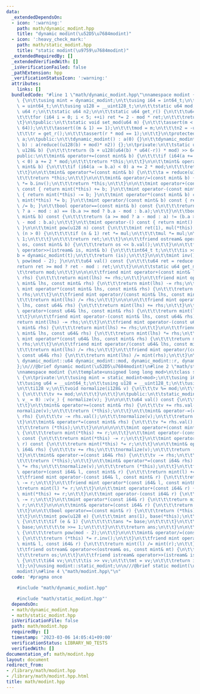 ```yaml
---
data:
  _extendedDependsOn:
  - icon: ':warning:'
    path: math/dynamic_modint.hpp
    title: "dynamic modint(\u52D5\u7684modint)"
  - icon: ':heavy_check_mark:'
    path: math/static_modint.hpp
    title: "static modint(\u9759\u7684modint)"
  _extendedRequiredBy: []
  _extendedVerifiedWith: []
  _isVerificationFailed: false
  _pathExtension: hpp
  _verificationStatusIcon: ':warning:'
  attributes:
    links: []
  bundledCode: "#line 1 \"math/dynamic_modint.hpp\"\nnamespace modint {\n\tclass dynamic_modint\
    \ {\n\t\tusing mint = dynamic_modint;\n\t\tusing i64 = int64_t;\n\t\tusing u64\
    \ = uint64_t;\n\t\tusing u128 = __uint128_t;\n\n\t\tstatic u64 mod;\n\t\tstatic\
    \ u64 r;\n\t\tstatic u64 n2;\n\n\t\tstatic u64 get_r() {\n\t\t\tu64 ret = mod;\n\
    \t\t\tfor (i64 i = 0; i < 5; ++i) ret *= 2 - mod * ret;\n\t\t\treturn ret;\n\t\
    \t}\n\tpublic:\n\t\tstatic void set_mod(u64 m) {\n\t\t\tassert(m < ((u128)1 <<\
    \ 64));\n\t\t\tassert((m & 1) == 1);\n\t\t\tmod = m;\n\t\t\tn2 = -u128(m) % m;\n\
    \t\t\tr = get_r();\n\t\t\tassert(r * mod == 1);\n\t\t}\n\tprotected:\n\t\tu64\
    \ a;\n\tpublic:\n\t\tdynamic_modint() : a(0) {}\n\t\tdynamic_modint(const int64_t&\
    \ b) : a(reduce((u128(b) + mod)* n2)) {};\n\tprivate:\n\t\tstatic u64 reduce(const\
    \ u128& b) {\n\t\t\treturn (b + u128(u64(b) * u64(-r)) * mod) >> 64;\n\t\t}\n\t\
    public:\n\t\tmint& operator+=(const mint& b) {\n\t\t\tif (i64(a += b.a - 2 * mod)\
    \ < 0) a += 2 * mod;\n\t\t\treturn *this;\n\t\t}\n\n\t\tmint& operator-=(const\
    \ mint& b) {\n\t\t\tif (i64(a -= b.a) < 0) a += 2 * mod;\n\t\t\treturn *this;\n\
    \t\t}\n\n\t\tmint& operator*=(const mint& b) {\n\t\t\ta = reduce(u128(a) * b.a);\n\
    \t\t\treturn *this;\n\t\t}\n\n\t\tmint& operator/=(const mint& b) {\n\t\t\t*this\
    \ *= b.inv();\n\t\t\treturn *this;\n\t\t}\n\n\t\tmint operator+(const mint& b)\
    \ const { return mint(*this) += b; }\n\t\tmint operator-(const mint& b) const\
    \ { return mint(*this) -= b; }\n\t\tmint operator*(const mint& b) const { return\
    \ mint(*this) *= b; }\n\t\tmint operator/(const mint& b) const { return mint(*this)\
    \ /= b; }\n\t\tbool operator==(const mint& b) const {\n\t\t\treturn (a >= mod\
    \ ? a - mod : a) == (b.a >= mod ? b.a - mod : b.a);\n\t\t}\n\t\tbool operator!=(const\
    \ mint& b) const {\n\t\t\treturn (a >= mod ? a - mod : a) != (b.a >= mod ? b.a\
    \ - mod : b.a);\n\t\t}\n\t\tmint operator-() const { return mint() - mint(*this);\
    \ }\n\n\t\tmint pow(u128 n) const {\n\t\t\tmint ret(1), mul(*this);\n\t\t\twhile\
    \ (n > 0) {\n\t\t\t\tif (n & 1) ret *= mul;\n\t\t\t\tmul *= mul;\n\t\t\t\tn >>=\
    \ 1;\n\t\t\t}\n\t\t\treturn ret;\n\t\t}\n\n\t\tfriend ostream& operator<<(ostream&\
    \ os, const mint& b) {\n\t\t\treturn os << b.val();\n\t\t}\n\n\t\tfriend istream&\
    \ operator>>(istream& is, mint& b) {\n\t\t\tint64_t t;\n\t\t\tis >> t;\n\t\t\t\
    b = dynamic_modint(t);\n\t\t\treturn (is);\n\t\t}\n\n\t\tmint inv() const { return\
    \ pow(mod - 2); }\n\n\t\tu64 val() const {\n\t\t\tu64 ret = reduce(a);\n\t\t\t\
    return ret >= mod ? ret - mod : ret;\n\t\t}\n\n\t\tstatic u64 get_mod() { \n\t\
    \t\treturn mod;\n\t\t}\n\n\n\t\tfriend mint operator+(const mint& lhs, const mint&\
    \ rhs) {\n\t\t\treturn mint(lhs) += rhs;\n\t\t}\n\t\tfriend mint operator-(const\
    \ mint& lhs, const mint& rhs) {\n\t\t\treturn mint(lhs) -= rhs;\n\t\t}\n\t\tfriend\
    \ mint operator*(const mint& lhs, const mint& rhs) {\n\t\t\treturn mint(lhs) *=\
    \ rhs;\n\t\t}\n\t\tfriend mint operator/(const mint& lhs, const mint& rhs) {\n\
    \t\t\treturn mint(lhs) /= rhs;\n\t\t}\n\n\n\n\t\tfriend mint operator+(const mint&\
    \ lhs, const u64& rhs) {\n\t\t\treturn mint(lhs) += rhs;\n\t\t}\n\t\tfriend mint\
    \ operator+(const u64& lhs, const mint& rhs) {\n\t\t\treturn mint(lhs) += rhs;\n\
    \t\t}\n\n\t\tfriend mint operator-(const mint& lhs, const u64& rhs) {\n\t\t\t\
    return mint(lhs) -= rhs;\n\t\t}\n\t\tfriend mint operator-(const u64& lhs, const\
    \ mint& rhs) {\n\t\t\treturn mint(lhs) += rhs;\n\t\t}\n\n\t\tfriend mint operator*(const\
    \ mint& lhs, const u64& rhs) {\n\t\t\treturn mint(lhs) *= rhs;\n\t\t}\n\t\tfriend\
    \ mint operator*(const u64& lhs, const mint& rhs) {\n\t\t\treturn mint(lhs) +=\
    \ rhs;\n\t\t}\n\n\t\tfriend mint operator/(const u64& lhs, const mint& rhs) {\n\
    \t\t\treturn mint(lhs) /= rhs;\n\t\t}\n\t\tfriend mint operator/(const mint& lhs,\
    \ const u64& rhs) {\n\t\t\treturn mint(lhs) /= mint(rhs);\n\t\t}\n\n\t};\n\ttypename\
    \ dynamic_modint::u64 dynamic_modint::mod, dynamic_modint::r, dynamic_modint::n2;\n\
    };\n///@brief dynamic modint(\u52D5\u7684modint)\n#line 2 \"math/static_modint.hpp\"\
    \nnamespace modint {\n\ttemplate<unsigned long long mod>\n\tclass static_modint\
    \ {\n\tprivate:\n\t\tusing mint = static_modint<mod>;\n\t\tusing i64 = __int64_t;\n\
    \t\tusing u64 = __uint64_t;\n\t\tusing u128 = __uint128_t;\n\t\tusing i128 = __int128_t;\n\
    \n\t\ti128 v;\n\t\tvoid normalize(i128& v) {\n\t\t\tv %= mod;\n\t\t\tif (v < 0)\
    \ {\n\t\t\t\tv += mod;\n\t\t\t}\n\t\t}\n\tpublic:\n\t\tstatic_modint(const u64&\
    \ v_ = 0) :v(v_) { normalize(v); }\n\n\n\t\tu64 val() const {\n\t\t\treturn (u64)v;\n\
    \t\t}\n\t\tmint& operator+=(const mint& rhs) {\n\t\t\tv += rhs.val();\n\t\t\t\
    normalize(v);\n\t\t\treturn (*this);\n\t\t}\n\t\tmint& operator-=(const mint&\
    \ rhs) {\n\t\t\tv -= rhs.val();\n\t\t\tnormalize(v);\n\t\t\treturn (*this);\n\t\
    \t}\n\t\tmint& operator*=(const mint& rhs) {\n\t\t\tv *= rhs.val();\n\t\t\tnormalize(v);\n\
    \t\t\treturn (*this);\n\t\t}\n\n\n\n\n\t\tmint operator+(const mint& r) const\
    \ {\n\t\t\treturn mint(*this) += r;\n\t\t}\n\t\tmint operator-(const mint& r)\
    \ const {\n\t\t\treturn mint(*this) -= r;\n\t\t}\n\t\tmint operator*(const mint&\
    \ r) const {\n\t\t\treturn mint(*this) *= r;\n\t\t}\n\n\t\tmint& operator+=(const\
    \ i64& rhs) {\n\t\t\tv += rhs;\n\t\t\tnormalize(v);\n\t\t\treturn (*this);\n\t\
    \t}\n\t\tmint& operator-=(const i64& rhs) {\n\t\t\tv -= rhs;\n\t\t\tnormalize(v);\n\
    \t\t\treturn (*this);\n\t\t}\n\t\tmint& operator*=(const i64& rhs) {\n\t\t\tv\
    \ *= rhs;\n\t\t\tnormalize(v);\n\t\t\treturn (*this);\n\t\t}\n\t\tfriend mint\
    \ operator+(const i64& l, const mint& r) {\n\t\t\treturn mint(l) += r;\n\t\t}\n\
    \t\tfriend mint operator-(const i64& l, const mint& r) {\n\t\t\treturn mint(l)\
    \ -= r;\n\t\t}\n\t\tfriend mint operator*(const i64& l, const mint& r) {\n\t\t\
    \treturn mint(l) *= r;\n\t\t}\n\n\t\tmint operator+(const i64& r) {\n\t\t\treturn\
    \ mint(*this) += r;\n\t\t}\n\t\tmint operator-(const i64& r) {\n\t\t\treturn mint(*this)\
    \ -= r;\n\t\t}\n\t\tmint operator*(const i64& r) {\n\t\t\treturn mint(*this) *=\
    \ r;\n\t\t}\n\n\n\t\tmint& operator=(const i64& r) {\n\t\t\treturn (*this) = mint(r);\n\
    \t\t}\n\n\t\tbool operator==(const mint& r) {\n\t\t\treturn (*this).val() == r.val();\n\
    \t\t}\n\t\tmint pow(u128 e) {\n\t\t\tmint ans(1), base(*this);\n\t\t\twhile (e)\
    \ {\n\t\t\t\tif (e & 1) {\n\t\t\t\t\tans *= base;\n\t\t\t\t}\n\t\t\t\tbase *=\
    \ base;\n\t\t\t\te >>= 1;\n\t\t\t}\n\t\t\treturn ans;\n\t\t}\n\n\t\tmint inv()\
    \ {\n\t\t\treturn pow(mod - 2);\n\t\t}\n\n\t\tmint& operator/=(const mint& r)\
    \ {\n\t\t\treturn (*this) *= r.inv();\n\t\t}\n\t\tfriend mint operator/(const\
    \ mint& l, const i64& r) {\n\t\t\treturn mint(l) /= mint(r);\n\t\t}\n\n\t\t//iostream\n\
    \t\tfriend ostream& operator<<(ostream& os, const mint& mt) {\n\t\t\tos << mt.val();\n\
    \t\t\treturn os;\n\t\t}\n\t\tfriend istream& operator>>(istream& is, mint& mt)\
    \ {\n\t\t\ti64 vv;\n\t\t\tis >> vv;\n\t\t\tmt = vv;\n\t\t\treturn is;\n\t\t}\n\
    \t};\n}\nusing modint::static_modint;\n\n///@brief static modint(\u9759\u7684\
    modint)\n#line 4 \"math/modint.hpp\"\n"
  code: '#pragma once

    #include "math/dynamic_modint.hpp"

    #include "math/static_modint.hpp"'
  dependsOn:
  - math/dynamic_modint.hpp
  - math/static_modint.hpp
  isVerificationFile: false
  path: math/modint.hpp
  requiredBy: []
  timestamp: '2023-03-06 14:05:41+09:00'
  verificationStatus: LIBRARY_NO_TESTS
  verifiedWith: []
documentation_of: math/modint.hpp
layout: document
redirect_from:
- /library/math/modint.hpp
- /library/math/modint.hpp.html
title: math/modint.hpp
---
```

